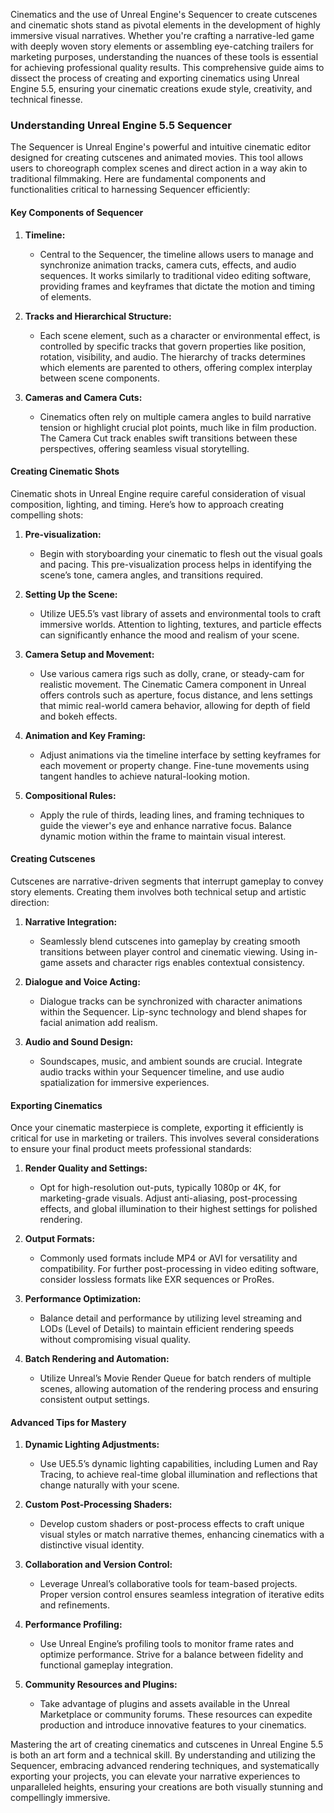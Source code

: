 Cinematics and the use of Unreal Engine's Sequencer to create cutscenes and cinematic shots stand as pivotal elements in the development of highly immersive visual narratives. Whether you're crafting a narrative-led game with deeply woven story elements or assembling eye-catching trailers for marketing purposes, understanding the nuances of these tools is essential for achieving professional quality results. This comprehensive guide aims to dissect the process of creating and exporting cinematics using Unreal Engine 5.5, ensuring your cinematic creations exude style, creativity, and technical finesse.

### Understanding Unreal Engine 5.5 Sequencer

The Sequencer is Unreal Engine's powerful and intuitive cinematic editor designed for creating cutscenes and animated movies. This tool allows users to choreograph complex scenes and direct action in a way akin to traditional filmmaking. Here are fundamental components and functionalities critical to harnessing Sequencer efficiently:

#### Key Components of Sequencer

1. **Timeline:**
   - Central to the Sequencer, the timeline allows users to manage and synchronize animation tracks, camera cuts, effects, and audio sequences. It works similarly to traditional video editing software, providing frames and keyframes that dictate the motion and timing of elements.

2. **Tracks and Hierarchical Structure:**
   - Each scene element, such as a character or environmental effect, is controlled by specific tracks that govern properties like position, rotation, visibility, and audio. The hierarchy of tracks determines which elements are parented to others, offering complex interplay between scene components.

3. **Cameras and Camera Cuts:**
   - Cinematics often rely on multiple camera angles to build narrative tension or highlight crucial plot points, much like in film production. The Camera Cut track enables swift transitions between these perspectives, offering seamless visual storytelling.

#### Creating Cinematic Shots

Cinematic shots in Unreal Engine require careful consideration of visual composition, lighting, and timing. Here’s how to approach creating compelling shots:

1. **Pre-visualization:**
   - Begin with storyboarding your cinematic to flesh out the visual goals and pacing. This pre-visualization process helps in identifying the scene’s tone, camera angles, and transitions required.

2. **Setting Up the Scene:**
   - Utilize UE5.5’s vast library of assets and environmental tools to craft immersive worlds. Attention to lighting, textures, and particle effects can significantly enhance the mood and realism of your scene.

3. **Camera Setup and Movement:**
   - Use various camera rigs such as dolly, crane, or steady-cam for realistic movement. The Cinematic Camera component in Unreal offers controls such as aperture, focus distance, and lens settings that mimic real-world camera behavior, allowing for depth of field and bokeh effects.

4. **Animation and Key Framing:**
   - Adjust animations via the timeline interface by setting keyframes for each movement or property change. Fine-tune movements using tangent handles to achieve natural-looking motion.

5. **Compositional Rules:**
   - Apply the rule of thirds, leading lines, and framing techniques to guide the viewer's eye and enhance narrative focus. Balance dynamic motion within the frame to maintain visual interest.

#### Creating Cutscenes

Cutscenes are narrative-driven segments that interrupt gameplay to convey story elements. Creating them involves both technical setup and artistic direction:

1. **Narrative Integration:**
   - Seamlessly blend cutscenes into gameplay by creating smooth transitions between player control and cinematic viewing. Using in-game assets and character rigs enables contextual consistency.

2. **Dialogue and Voice Acting:**
   - Dialogue tracks can be synchronized with character animations within the Sequencer. Lip-sync technology and blend shapes for facial animation add realism.

3. **Audio and Sound Design:**
   - Soundscapes, music, and ambient sounds are crucial. Integrate audio tracks within your Sequencer timeline, and use audio spatialization for immersive experiences.

#### Exporting Cinematics

Once your cinematic masterpiece is complete, exporting it efficiently is critical for use in marketing or trailers. This involves several considerations to ensure your final product meets professional standards:

1. **Render Quality and Settings:**
   - Opt for high-resolution out-puts, typically 1080p or 4K, for marketing-grade visuals. Adjust anti-aliasing, post-processing effects, and global illumination to their highest settings for polished rendering.

2. **Output Formats:**
   - Commonly used formats include MP4 or AVI for versatility and compatibility. For further post-processing in video editing software, consider lossless formats like EXR sequences or ProRes.

3. **Performance Optimization:**
   - Balance detail and performance by utilizing level streaming and LODs (Level of Details) to maintain efficient rendering speeds without compromising visual quality.

4. **Batch Rendering and Automation:**
   - Utilize Unreal’s Movie Render Queue for batch renders of multiple scenes, allowing automation of the rendering process and ensuring consistent output settings.

#### Advanced Tips for Mastery

1. **Dynamic Lighting Adjustments:**
   - Use UE5.5’s dynamic lighting capabilities, including Lumen and Ray Tracing, to achieve real-time global illumination and reflections that change naturally with your scene.

2. **Custom Post-Processing Shaders:**
   - Develop custom shaders or post-process effects to craft unique visual styles or match narrative themes, enhancing cinematics with a distinctive visual identity.

3. **Collaboration and Version Control:**
   - Leverage Unreal’s collaborative tools for team-based projects. Proper version control ensures seamless integration of iterative edits and refinements.

4. **Performance Profiling:**
   - Use Unreal Engine’s profiling tools to monitor frame rates and optimize performance. Strive for a balance between fidelity and functional gameplay integration.

5. **Community Resources and Plugins:**
   - Take advantage of plugins and assets available in the Unreal Marketplace or community forums. These resources can expedite production and introduce innovative features to your cinematics.

Mastering the art of creating cinematics and cutscenes in Unreal Engine 5.5 is both an art form and a technical skill. By understanding and utilizing the Sequencer, embracing advanced rendering techniques, and systematically exporting your projects, you can elevate your narrative experiences to unparalleled heights, ensuring your creations are both visually stunning and compellingly immersive.